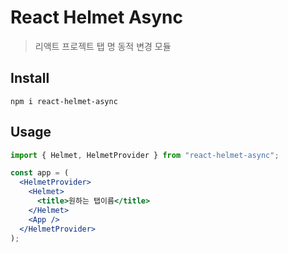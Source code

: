 # React Helmet Async

> 리액트 프로젝트 탭 명 동적 변경 모듈

## Install

```code
npm i react-helmet-async
```

## Usage

```jsx
import { Helmet, HelmetProvider } from "react-helmet-async";

const app = (
  <HelmetProvider>
    <Helmet>
      <title>원하는 탭이름</title>
    </Helmet>
    <App />
  </HelmetProvider>
);
```
